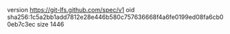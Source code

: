 version https://git-lfs.github.com/spec/v1
oid sha256:1c5a2bb1add7812e28e446b580c757636668f4a6fe0199ed08fa6cb00eb7c3ec
size 1446
